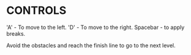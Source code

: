 # CONTROLS
'A' - To move to the left.
'D' - To move to the right.
Spacebar - to apply breaks.

Avoid the obstacles and reach the finish line to go to the next level.
